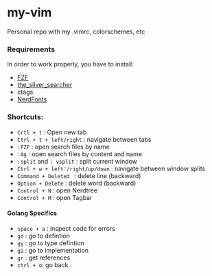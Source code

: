 # my-vim
Personal repo with my .vimrc, colorschemes, etc

### Requirements

In order to work properly, you have to install:

* [FZF](https://github.com/junegunn/fzf)
* [the_silver_searcher](https://github.com/ggreer/the_silver_searcher)
* ctags
* [NerdFonts](https://github.com/ryanoasis/nerd-fonts)


### Shortcuts:

* `Crtl + t` : Open new tab
* `Ctrl + t + left/right` : navigate between tabs
* `:FZF` : open search files by name
* `:Ag` : open search files by content and name
* `:split` and `: vsplit` : split current window
* `Ctrl + w + left'/right/up/down` : navigate between window splits
* `Command + Deleted ` : delete line (backward)
* `Option + Delete` : delete word (backward)
* `Control + N` : open Nerdtree 
* `Control + M` : open Tagbar

#### Golang Specifics

* `space + a` : inspect code for errors
* `gd` : go to defintion
* `gy` : go to type defintion
* `gi` : go to implementation
* `gr` : get references 
* `ctrl + o`: go back
